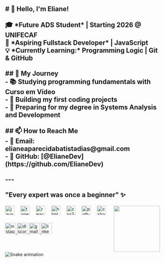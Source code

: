 <h2 align="left"># 👋 Hello, I'm Eliane!<br><br>🎓 *Future ADS Student* | Starting 2026 @ UNIFECAF  <br>🚀 *Aspiring Fullstack Developer* | JavaScript  <br>💡 *Currently Learning:* Programming Logic | Git & GitHub<br><br>## 🌱 My Journey<br>- 📚 Studying programming fundamentals with Curso em Vídeo<br>- 🎯 Building my first coding projects<br>- 💪 Preparing for my degree in Systems Analysis and Development<br><br>## 📫 How to Reach Me<br>- 📧 Email: elianeaparecidabatistadias@gmail.com<br>- 💼 GitHub: [@ElianeDev](https://github.com/ElianeDev)<br><br>---<br><br>"Every expert was once a beginner" ✨</h2>

###

<img align="right" height="150" src="https://media.giphy.com/media/v1.Y2lkPWVjZjA1ZTQ3MmNrd3Jsd2h3eXk0NWFlazlxNm12d3ExMml4bDNxYjcxaXA2aW45NiZlcD12MV9naWZzX3JlbGF0ZWQmY3Q9Zw/ptqAPgghLtHOa0SLJS/giphy.gif"  />

###

<div align="left">
  <img src="https://cdn.jsdelivr.net/gh/devicons/devicon/icons/javascript/javascript-original.svg" height="30" alt="javascript logo"  />
  <img width="12" />
  <img src="https://cdn.jsdelivr.net/gh/devicons/devicon/icons/typescript/typescript-original.svg" height="30" alt="typescript logo"  />
  <img width="12" />
  <img src="https://cdn.jsdelivr.net/gh/devicons/devicon/icons/react/react-original.svg" height="30" alt="react logo"  />
  <img width="12" />
  <img src="https://cdn.jsdelivr.net/gh/devicons/devicon/icons/html5/html5-original.svg" height="30" alt="html5 logo"  />
  <img width="12" />
  <img src="https://cdn.jsdelivr.net/gh/devicons/devicon/icons/css3/css3-original.svg" height="30" alt="css3 logo"  />
  <img width="12" />
  <img src="https://cdn.jsdelivr.net/gh/devicons/devicon/icons/python/python-original.svg" height="30" alt="python logo"  />
  <img width="12" />
  <img src="https://cdn.jsdelivr.net/gh/devicons/devicon/icons/csharp/csharp-original.svg" height="30" alt="csharp logo"  />
</div>

###

<div align="left">
  <a href="https://www.instagram.com/eli_starrrr?igsh=MWhuZWo3dGlqNWt6Nw==" target="_blank">
    <img src="https://img.shields.io/static/v1?message=Instagram&logo=instagram&label=&color=E4405F&logoColor=white&labelColor=&style=for-the-badge" height="35" alt="instagram logo"  />
  </a>
  <a href="Discordapp.com/users/764510787943268352" target="_blank">
    <img src="https://img.shields.io/static/v1?message=Discord&logo=discord&label=&color=7289DA&logoColor=white&labelColor=&style=for-the-badge" height="35" alt="discord logo"  />
  </a>
  <a href="mailto:elianeaparecidabatistadias@gmail.com?subject=contato&body=contato" target="_blank">
    <img src="https://img.shields.io/static/v1?message=Gmail&logo=gmail&label=&color=D14836&logoColor=white&labelColor=&style=for-the-badge" height="35" alt="gmail logo"  />
  </a>
  <img src="https://img.shields.io/static/v1?message=LinkedIn&logo=linkedin&label=&color=0077B5&logoColor=white&labelColor=&style=for-the-badge" height="35" alt="linkedin logo"  />
</div>

###

<br clear="both">

<img src="https://raw.githubusercontent.com/ElianeDev/ElianeDev/output/snake.svg" alt="Snake animation" />

###
